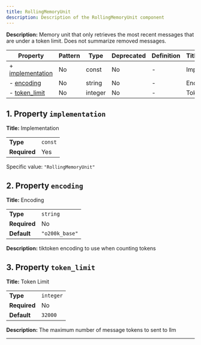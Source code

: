 ```yaml
---
title: RollingMemoryUnit
description: Description of the RollingMemoryUnit component
---
```


**Description:** Memory unit that only retrieves the most recent messages that are under a token limit. Does not summarize removed messages.

| Property                             | Pattern | Type    | Deprecated | Definition | Title/Description |
| ------------------------------------ | ------- | ------- | ---------- | ---------- | ----------------- |
| + [implementation](#implementation ) | No      | const   | No         | -          | Implementation    |
| - [encoding](#encoding )             | No      | string  | No         | -          | Encoding          |
| - [token_limit](#token_limit )       | No      | integer | No         | -          | Token Limit       |

## <a name="implementation"></a>1. Property `implementation`

**Title:** Implementation

|              |         |
| ------------ | ------- |
| **Type**     | `const` |
| **Required** | Yes     |

Specific value: `"RollingMemoryUnit"`

## <a name="encoding"></a>2. Property `encoding`

**Title:** Encoding

|              |                |
| ------------ | -------------- |
| **Type**     | `string`       |
| **Required** | No             |
| **Default**  | `"o200k_base"` |

**Description:** tiktoken encoding to use when counting tokens

## <a name="token_limit"></a>3. Property `token_limit`

**Title:** Token Limit

|              |           |
| ------------ | --------- |
| **Type**     | `integer` |
| **Required** | No        |
| **Default**  | `32000`   |

**Description:** The maximum number of message tokens to sent to llm

----------------------------------------------------------------------------------------------------------------------------
